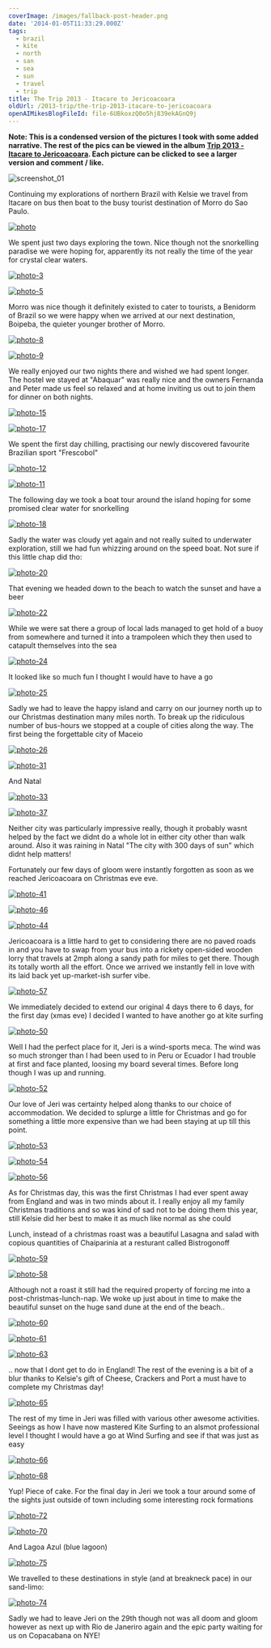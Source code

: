 ```yaml
---
coverImage: /images/fallback-post-header.png
date: '2014-01-05T11:33:29.000Z'
tags:
  - brazil
  - kite
  - north
  - san
  - sea
  - sun
  - travel
  - trip
title: The Trip 2013 - Itacare to Jericoacoara
oldUrl: /2013-trip/the-trip-2013-itacare-to-jericoacoara
openAIMikesBlogFileId: file-6UBkoxzQ0o5hj839ekAGnQ9j
---
```


**Note: This is a condensed version of the pictures I took with some added narrative. The rest of the pics can be viewed in the album [Trip 2013 - Itacare to Jericoacoara](https://www.facebook.com/media/set/?set=a.10152149614891031.1073741861.593661030&type=1&l=5726e155d9). Each picture can be clicked to see a larger version and comment / like.**

![screenshot_01](/wp-content/uploads/2014/01/screenshot_01.png)

Continuing my explorations of northern Brazil with Kelsie we travel from Itacare on bus then boat to the busy tourist destination of Morro do Sao Paulo.

<!-- more -->

[![photo](/wp-content/uploads/2014/01/photo.jpg)](https://www.facebook.com/photo.php?fbid=10152149615391031&set=a.10152149614891031.1073741861.593661030&type=3&theater)

We spent just two days exploring the town. Nice though not the snorkelling paradise we were hoping for, apparently its not really the time of the year for crystal clear waters.

[![photo-3](/wp-content/uploads/2014/01/photo-3.jpg)](https://www.facebook.com/photo.php?fbid=10152149615406031&set=a.10152149614891031.1073741861.593661030&type=3&theater)

[![photo-5](/wp-content/uploads/2014/01/photo-5.jpg)](https://www.facebook.com/photo.php?fbid=10152149615821031&set=a.10152149614891031.1073741861.593661030&type=3&theater)

Morro was nice though it definitely existed to cater to tourists, a Benidorm of Brazil so we were happy when we arrived at our next destination, Boipeba, the quieter younger brother of Morro.

[![photo-8](/wp-content/uploads/2014/01/photo-8.jpg)](https://www.facebook.com/photo.php?fbid=10152149616031031&set=a.10152149614891031.1073741861.593661030&type=3&theater)

[![photo-9](/wp-content/uploads/2014/01/photo-9.jpg)](https://www.facebook.com/photo.php?fbid=10152149616221031&set=a.10152149614891031.1073741861.593661030&type=3&theater)

We really enjoyed our two nights there and wished we had spent longer. The hostel we stayed at "Abaquar" was really nice and the owners Fernanda and Peter made us feel so relaxed and at home inviting us out to join them for dinner on both nights.

[![photo-15](/wp-content/uploads/2014/01/photo-15.jpg)](https://www.facebook.com/photo.php?fbid=10152149616676031&set=a.10152149614891031.1073741861.593661030&type=3&theater)

[![photo-17](/wp-content/uploads/2014/01/photo-17.jpg)](https://www.facebook.com/photo.php?fbid=10152149616996031&set=a.10152149614891031.1073741861.593661030&type=3&theater)

We spent the first day chilling, practising our newly discovered favourite Brazilian sport "Frescobol"

[![photo-12](/wp-content/uploads/2014/01/photo-12.jpg)](https://www.facebook.com/photo.php?fbid=10152149616496031&set=a.10152149614891031.1073741861.593661030&type=3&theater)

[![photo-11](/wp-content/uploads/2014/01/photo-11.jpg)](https://www.facebook.com/photo.php?fbid=10152149616331031&set=a.10152149614891031.1073741861.593661030&type=3&theater)

The following day we took a boat tour around the island hoping for some promised clear water for snorkelling

[![photo-18](/wp-content/uploads/2014/01/photo-18.jpg)](https://www.facebook.com/photo.php?fbid=10152149617126031&set=a.10152149614891031.1073741861.593661030&type=3&theater)

Sadly the water was cloudy yet again and not really suited to underwater exploration, still we had fun whizzing around on the speed boat. Not sure if this little chap did tho:

[![photo-20](/wp-content/uploads/2014/01/photo-20.jpg)](https://www.facebook.com/photo.php?fbid=10152149617331031&set=a.10152149614891031.1073741861.593661030&type=3&theater)

That evening we headed down to the beach to watch the sunset and have a beer

[![photo-22](/wp-content/uploads/2014/01/photo-22.jpg)](https://www.facebook.com/photo.php?fbid=10152149617566031&set=a.10152149614891031.1073741861.593661030&type=3&theater)

While we were sat there a group of local lads managed to get hold of a buoy from somewhere and turned it into a trampoleen which they then used to catapult themselves into the sea

[![photo-24](/wp-content/uploads/2014/01/photo-24.jpg)](https://www.facebook.com/photo.php?fbid=10152149617851031&set=a.10152149614891031.1073741861.593661030&type=3&theater)

It looked like so much fun I thought I would have to have a go

[![photo-25](/wp-content/uploads/2014/01/photo-25.jpg)](https://www.facebook.com/photo.php?fbid=10152149617951031&set=a.10152149614891031.1073741861.593661030&type=3&theater)

Sadly we had to leave the happy island and carry on our journey north up to our Christmas destination many miles north. To break up the ridiculous number of bus-hours we stopped at a couple of cities along the way. The first being the forgettable city of Maceio

[![photo-26](/wp-content/uploads/2014/01/photo-26.jpg)](https://www.facebook.com/photo.php?fbid=10152149618046031&set=a.10152149614891031.1073741861.593661030&type=3&theater)

[![photo-31](/wp-content/uploads/2014/01/photo-31.jpg)](https://www.facebook.com/photo.php?fbid=10152149619061031&set=a.10152149614891031.1073741861.593661030&type=3&theater)

And Natal

[![photo-33](/wp-content/uploads/2014/01/photo-33.jpg)](https://www.facebook.com/photo.php?fbid=10152149619311031&set=a.10152149614891031.1073741861.593661030&type=3&theater)

[![photo-37](/wp-content/uploads/2014/01/photo-37.jpg)](https://www.facebook.com/photo.php?fbid=10152149619826031&set=a.10152149614891031.1073741861.593661030&type=3&theater)

Neither city was particularly impressive really, though it probably wasnt helped by the fact we didnt do a whole lot in either city other than walk around. Also it was raining in Natal "The city with 300 days of sun" which didnt help matters!

Fortunately our few days of gloom were instantly forgotten as soon as we reached Jericoacoara on Christmas eve eve.

[![photo-41](/wp-content/uploads/2014/01/photo-41.jpg)](https://www.facebook.com/photo.php?fbid=10152149620226031&set=a.10152149614891031.1073741861.593661030&type=3&theater)

[![photo-46](/wp-content/uploads/2014/01/photo-46.jpg)](https://www.facebook.com/photo.php?fbid=10152149621181031&set=a.10152149614891031.1073741861.593661030&type=3&theater)

[![photo-44](/wp-content/uploads/2014/01/photo-44.jpg)](https://www.facebook.com/photo.php?fbid=10152149620631031&set=a.10152149614891031.1073741861.593661030&type=3&theater)

Jericoacoara is a little hard to get to considering there are no paved roads in and you have to swap from your bus into a rickety open-sided wooden lorry that travels at 2mph along a sandy path for miles to get there. Though its totally worth all the effort. Once we arrived we instantly fell in love with its laid back yet up-market-ish surfer vibe.

[![photo-57](/wp-content/uploads/2014/01/photo-57.jpg)](https://www.facebook.com/photo.php?fbid=10152149622916031&set=a.10152149614891031.1073741861.593661030&type=3&theater)

We immediately decided to extend our original 4 days there to 6 days, for the first day (xmas eve) I decided I wanted to have another go at kite surfing

[![photo-50](/wp-content/uploads/2014/01/photo-50.jpg)](https://www.facebook.com/photo.php?fbid=10152149621911031&set=a.10152149614891031.1073741861.593661030&type=3&theater)

Well I had the perfect place for it, Jeri is a wind-sports meca. The wind was so much stronger than I had been used to in Peru or Ecuador I had trouble at first and face planted, loosing my board several times. Before long though I was up and running.

[![photo-52](/wp-content/uploads/2014/01/photo-52.jpg)](https://www.facebook.com/photo.php?fbid=10152149622026031&set=a.10152149614891031.1073741861.593661030&type=3&theater)

Our love of Jeri was certainty helped along thanks to our choice of accommodation. We decided to splurge a little for Christmas and go for something a little more expensive than we had been staying at up till this point.

[![photo-53](/wp-content/uploads/2014/01/photo-53.jpg)](https://www.facebook.com/photo.php?fbid=10152149622156031&set=a.10152149614891031.1073741861.593661030&type=3&theater)

[![photo-54](/wp-content/uploads/2014/01/photo-54.jpg)](https://www.facebook.com/photo.php?fbid=10152149622406031&set=a.10152149614891031.1073741861.593661030&type=3&theater)

[![photo-56](/wp-content/uploads/2014/01/photo-56.jpg)](https://www.facebook.com/photo.php?fbid=10152149622696031&set=a.10152149614891031.1073741861.593661030&type=3&theater)

As for Christmas day, this was the first Christmas I had ever spent away from England and was in two minds about it. I really enjoy all my family Christmas traditions and so was kind of sad not to be doing them this year, still Kelsie did her best to make it as much like normal as she could

Lunch, instead of a christmas roast was a beautiful Lasagna and salad with copious quantities of Chaiparinia at a resturant called Bistrogonoff

[![photo-59](/wp-content/uploads/2014/01/photo-59.jpg)](https://www.facebook.com/photo.php?fbid=10152149623351031&set=a.10152149614891031.1073741861.593661030&type=3&theater)

[![photo-58](/wp-content/uploads/2014/01/photo-58.jpg)](https://www.facebook.com/photo.php?fbid=10152149623161031&set=a.10152149614891031.1073741861.593661030&type=3&theater)

Although not a roast it still had the required property of forcing me into a post-christmas-lunch-nap. We woke up just about in time to make the beautiful sunset on the huge sand dune at the end of the beach..

[![photo-60](/wp-content/uploads/2014/01/photo-60.jpg)](https://www.facebook.com/photo.php?fbid=10152149623411031&set=a.10152149614891031.1073741861.593661030&type=3&theater)

[![photo-61](/wp-content/uploads/2014/01/photo-61.jpg)](https://www.facebook.com/photo.php?fbid=10152149623491031&set=a.10152149614891031.1073741861.593661030&type=3&theater)

[![photo-63](/wp-content/uploads/2014/01/photo-63.jpg)](https://www.facebook.com/photo.php?fbid=10152149623651031&set=a.10152149614891031.1073741861.593661030&type=3&theater)

.. now that I dont get to do in England! The rest of the evening is a bit of a blur thanks to Kelsie's gift of Cheese, Crackers and Port a must have to complete my Christmas day!

[![photo-65](/wp-content/uploads/2014/01/photo-65.jpg)](https://www.facebook.com/photo.php?fbid=10152149623881031&set=a.10152149614891031.1073741861.593661030&type=3&theater)

The rest of my time in Jeri was filled with various other awesome activities. Seeings as how I have now mastered Kite Surfing to an alsmot professional level I thought I would have a go at Wind Surfing and see if that was just as easy

[![photo-66](/wp-content/uploads/2014/01/photo-66.jpg)](https://www.facebook.com/photo.php?fbid=10152149623996031&set=a.10152149614891031.1073741861.593661030&type=3&theater)

[![photo-68](/wp-content/uploads/2014/01/photo-68.jpg)](https://www.facebook.com/photo.php?fbid=10152149624201031&set=a.10152149614891031.1073741861.593661030&type=3&theater)

Yup! Piece of cake. For the final day in Jeri we took a tour around some of the sights just outside of town including some interesting rock formations

[![photo-72](/wp-content/uploads/2014/01/photo-72.jpg)](https://www.facebook.com/photo.php?fbid=10152149625331031&set=a.10152149614891031.1073741861.593661030&type=3&theater)

[![photo-70](/wp-content/uploads/2014/01/photo-70.jpg)](https://www.facebook.com/photo.php?fbid=10152149624581031&set=a.10152149614891031.1073741861.593661030&type=3&theater)

And Lagoa Azul (blue lagoon)

[![photo-75](/wp-content/uploads/2014/01/photo-75.jpg)](https://www.facebook.com/photo.php?fbid=10152149625641031&set=a.10152149614891031.1073741861.593661030&type=3&theater)

We travelled to these destinations in style (and at breakneck pace) in our sand-limo:

[![photo-74](/wp-content/uploads/2014/01/photo-74.jpg)](https://www.facebook.com/photo.php?fbid=10152149625441031&set=a.10152149614891031.1073741861.593661030&type=3&theater)

Sadly we had to leave Jeri on the 29th though not was all doom and gloom however as next up with Rio de Janeriro again and the epic party waiting for us on Copacabana on NYE!
